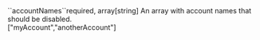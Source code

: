 <tr><td>``accountNames``</td><td>required, array[string]</td>
<td>An array with account names that should be disabled.<br/>
<td>["myAccount","anotherAccount"]</td>
<td></td>
</tr>

 